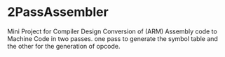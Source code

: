# 2PassAssembler
Mini Project for Compiler Design
Conversion of (ARM) Assembly code to Machine Code in two passes. one pass to generate the symbol table and the other for the generation of opcode.
